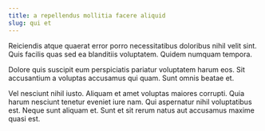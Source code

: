 ```yaml
---
title: a repellendus mollitia facere aliquid
slug: qui et
---
```


Reiciendis atque quaerat error porro necessitatibus doloribus nihil velit sint. Quis facilis quas sed ea blanditiis voluptatem. Quidem numquam tempora.

Dolore quis suscipit eum perspiciatis pariatur voluptatem harum eos. Sit accusantium a voluptas accusamus qui quam. Sunt omnis beatae et.

Vel nesciunt nihil iusto. Aliquam et amet voluptas maiores corrupti. Quia harum nesciunt tenetur eveniet iure nam. Qui aspernatur nihil voluptatibus est. Neque sunt aliquam et. Sunt et sit rerum natus aut accusamus maxime quasi est.

